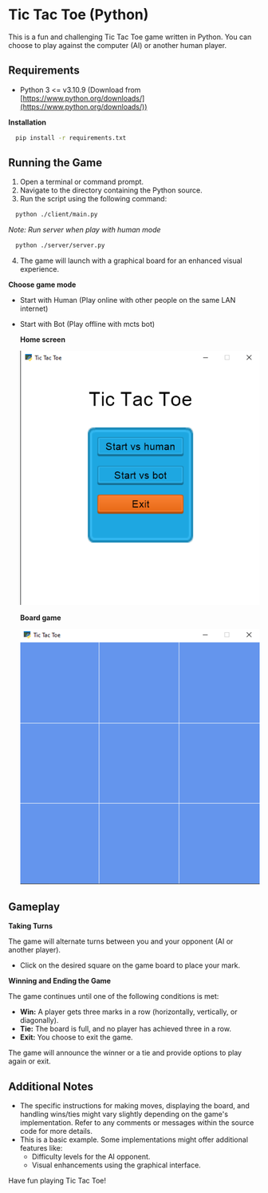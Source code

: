 # Tic Tac Toe (Python)

This is a fun and challenging Tic Tac Toe game written in Python. You can choose to play against the computer (AI) or another human player.

## Requirements

* Python 3 <= v3.10.9 (Download from [https://www.python.org/downloads/](https://www.python.org/downloads/))

**Installation**

  ```bash
    pip install -r requirements.txt
  ```

## Running the Game

  1. Open a terminal or command prompt.
  2. Navigate to the directory containing the Python source.
  3. Run the script using the following command:

  ```bash
    python ./client/main.py
  ```
  *Note: Run server when play with human mode*
  ```bash
    python ./server/server.py
  ```
  4. The game will launch with a graphical board for an enhanced visual experience.
  
  **Choose game mode**
* Start with Human (Play online with other people on the same LAN internet)
* Start with Bot (Play offline with mcts bot)

  **Home screen**
  <div style="text-align:center">
    <img src="img/home.png" alt="Home screen">
  </div>

  **Board game**
  <div style="text-align:center">
    <img src="img/board.png" alt="Home Board game">
  </div>

## Gameplay

**Taking Turns**

The game will alternate turns between you and your opponent (AI or another player).

  * Click on the desired square on the game board to place your mark.

**Winning and Ending the Game**

The game continues until one of the following conditions is met:

* **Win:** A player gets three marks in a row (horizontally, vertically, or diagonally).
* **Tie:** The board is full, and no player has achieved three in a row.
* **Exit:** You choose to exit the game.

The game will announce the winner or a tie and provide options to play again or exit.

## Additional Notes

* The specific instructions for making moves, displaying the board, and handling wins/ties might vary slightly depending on the game's implementation. Refer to any comments or messages within the source code for more details.
* This is a basic example. Some implementations might offer additional features like:
  * Difficulty levels for the AI opponent.
  * Visual enhancements using the graphical interface.

Have fun playing Tic Tac Toe!
